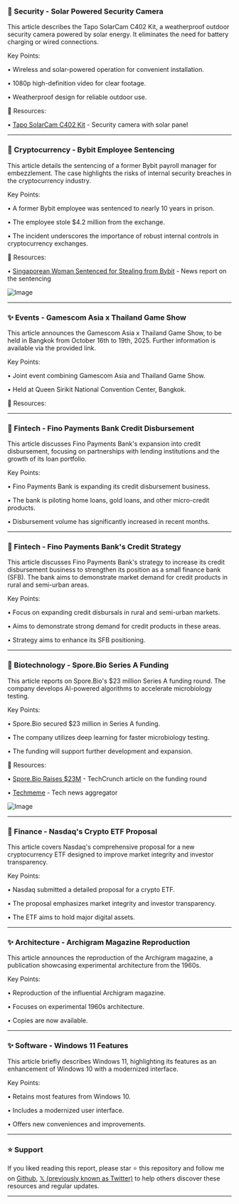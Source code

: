 ### 🤖 Security - Solar Powered Security Camera

This article describes the Tapo SolarCam C402 Kit, a weatherproof outdoor security camera powered by solar energy.  It eliminates the need for battery charging or wired connections.

Key Points:

• Wireless and solar-powered operation for convenient installation.

• 1080p high-definition video for clear footage.

• Weatherproof design for reliable outdoor use.


🔗 Resources:

• [Tapo SolarCam C402 Kit](https://www.tapo.com/) -  Security camera with solar panel


---

### 🤖 Cryptocurrency - Bybit Employee Sentencing

This article details the sentencing of a former Bybit payroll manager for embezzlement.  The case highlights the risks of internal security breaches in the cryptocurrency industry.

Key Points:

• A former Bybit employee was sentenced to nearly 10 years in prison.

• The employee stole $4.2 million from the exchange.

• The incident underscores the importance of robust internal controls in cryptocurrency exchanges.


🔗 Resources:

• [Singaporean Woman Sentenced for Stealing from Bybit](https://crypto.news/singaporean-woman-sentenced-to-nearly-10-years-of-jail-for-stealing-4-2m-from-bybit/) - News report on the sentencing

![Image](https://pbs.twimg.com/media/GkOaAadXgAA3i1K?format=jpg&name=small)


---

### ✨ Events - Gamescom Asia x Thailand Game Show

This article announces the Gamescom Asia x Thailand Game Show, to be held in Bangkok from October 16th to 19th, 2025.  Further information is available via the provided link.

Key Points:

• Joint event combining Gamescom Asia and Thailand Game Show.

• Held at Queen Sirikit National Convention Center, Bangkok.


🔗 Resources:


---

### 🤖 Fintech - Fino Payments Bank Credit Disbursement

This article discusses Fino Payments Bank's expansion into credit disbursement, focusing on partnerships with lending institutions and the growth of its loan portfolio.

Key Points:

• Fino Payments Bank is expanding its credit disbursement business.

• The bank is piloting home loans, gold loans, and other micro-credit products.

• Disbursement volume has significantly increased in recent months.


---

### 🤖 Fintech - Fino Payments Bank's Credit Strategy

This article discusses Fino Payments Bank's strategy to increase its credit disbursement business to strengthen its position as a small finance bank (SFB).  The bank aims to demonstrate market demand for credit products in rural and semi-urban areas.

Key Points:

• Focus on expanding credit disbursals in rural and semi-urban markets.

• Aims to demonstrate strong demand for credit products in these areas.

• Strategy aims to enhance its SFB positioning.



---

### 🤖 Biotechnology - Spore.Bio Series A Funding

This article reports on Spore.Bio's $23 million Series A funding round.  The company develops AI-powered algorithms to accelerate microbiology testing.

Key Points:

• Spore.Bio secured $23 million in Series A funding.

• The company utilizes deep learning for faster microbiology testing.

• The funding will support further development and expansion.


🔗 Resources:

• [Spore.Bio Raises $23M](https://techcrunch.com/2025/02/19/sporebio-raises-23m-to-apply-machine-learning-to-microbiology-testing/) - TechCrunch article on the funding round

• [Techmeme](http://techmeme.com/250220/p1#a250220p1) - Tech news aggregator

![Image](https://pbs.twimg.com/media/GdsHsdtXgAAKf04?format=jpg&name=small)


---

### 🚀 Finance - Nasdaq's Crypto ETF Proposal

This article covers Nasdaq's comprehensive proposal for a new cryptocurrency ETF designed to improve market integrity and investor transparency.

Key Points:

• Nasdaq submitted a detailed proposal for a crypto ETF.

• The proposal emphasizes market integrity and investor transparency.

• The ETF aims to hold major digital assets.


---

### ✨ Architecture - Archigram Magazine Reproduction

This article announces the reproduction of the Archigram magazine, a publication showcasing experimental architecture from the 1960s.

Key Points:

• Reproduction of the influential Archigram magazine.

• Focuses on experimental 1960s architecture.

• Copies are now available.


---

### ✨ Software - Windows 11 Features

This article briefly describes Windows 11, highlighting its features as an enhancement of Windows 10 with a modernized interface.

Key Points:

• Retains most features from Windows 10.

• Includes a modernized user interface.

• Offers new conveniences and improvements.


---

### ⭐️ Support

If you liked reading this report, please star ⭐️ this repository and follow me on [Github](https://github.com/Drix10), [𝕏 (previously known as Twitter)](https://x.com/DRIX_10_) to help others discover these resources and regular updates.

---